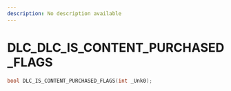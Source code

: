 ```yaml
---
description: No description available 
---
```


# DLC\_DLC_IS_CONTENT_PURCHASED_FLAGS

```cpp
bool DLC_IS_CONTENT_PURCHASED_FLAGS(int _Unk0);
```